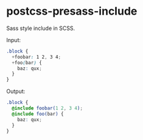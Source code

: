 # postcss-presass-include
Sass style include in SCSS.

Input:
```scss
.block {
  +foobar: 1 2, 3 4;
  +foo(bar) {
    baz: qux;
  }
}
```

Output:
```scss
.block {
  @include foobar(1 2, 3 4);
  @include foo(bar) {
    baz: qux;
  }
}
```
